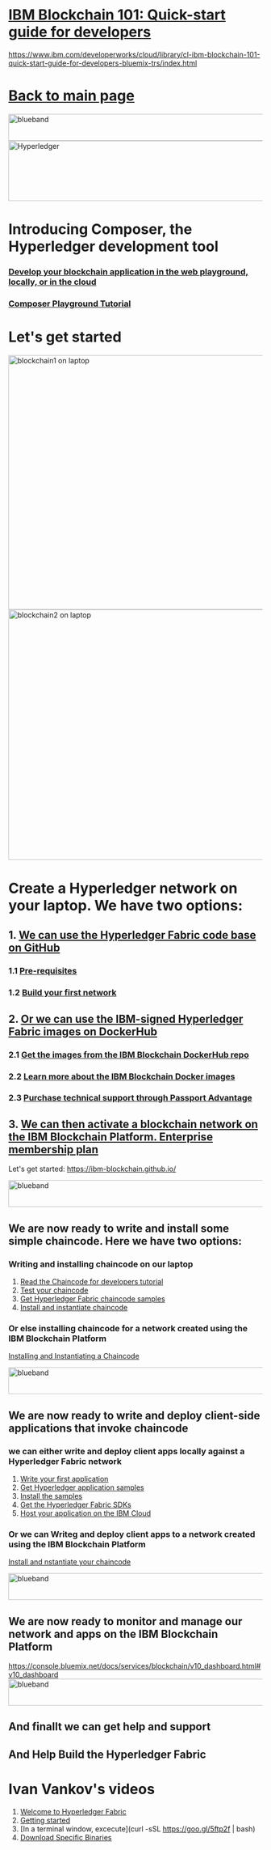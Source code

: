 # [IBM Blockchain 101: Quick-start guide for developers](https://www.ibm.com/developerworks/cloud/library/cl-ibm-blockchain-101-quick-start-guide-for-developers-bluemix-trs/index.html)

https://www.ibm.com/developerworks/cloud/library/cl-ibm-blockchain-101-quick-start-guide-for-developers-bluemix-trs/index.html


# [Back to main page](https://github.com/LennartFr/20171110-Blockchain-at-South-Bay)

<img src="https://farm5.staticflickr.com/4503/37148677233_71edc5a37b_o.png" width="1041" height="53" alt="blueband">

<img src="https://farm5.staticflickr.com/4466/37215863804_30d3593d56_z.jpg" width="550" height="119" alt="Hyperledger">

# Introducing Composer, the Hyperledger development tool
### [Develop your blockchain application in the web playground, locally, or in the cloud](https://developer.ibm.com/blockchain/sandbox/) 
### [Composer Playground Tutorial](https://hyperledger.github.io/composer/tutorials/playground-guide.html)

# Let's get started

<img src="https://farm5.staticflickr.com/4475/24315126518_0885c5d916_o.png" width="875" height="503" alt="blockchain1 on laptop">

<img src="https://farm5.staticflickr.com/4543/38111588906_c01a13c9c6_o.png" width="761" height="495" alt="blockchain2 on laptop">

# Create a Hyperledger network on your laptop. We have two options:
## 1. [We can use the Hyperledger Fabric code base on GitHub](http://hyperledger-fabric.readthedocs.io/en/latest/getting_started.html)
### 1.1 [Pre-requisites](http://hyperledger-fabric.readthedocs.io/en/latest/getting_started.html)
### 1.2 [Build your first network](http://hyperledger-fabric.readthedocs.io/en/latest/build_network.html)

## 2. [Or we can use the IBM-signed Hyperledger Fabric images on DockerHub](https://hub.docker.com/r/ibmblockchain/)
### 2.1 [Get the images from the IBM Blockchain DockerHub repo](https://hub.docker.com/r/ibmblockchain/)
### 2.2 [Learn more about the IBM Blockchain Docker images](https://hub.docker.com/r/ibmblockchain/fabric-tools/)
### 2.3 [Purchase technical support through Passport Advantage](https://www-01.ibm.com/software/passportadvantage/)
##  3. [We can then activate a blockchain network on the IBM Blockchain Platform. Enterprise membership plan](https://console.bluemix.net/catalog/services/blockchain?cm_sp=dw-bluemix-_-cl-ibm-blockchain-101-quick-start-guide-for-developers-bluemix-trs-_-article)

Let's get started: https://ibm-blockchain.github.io/

<img src="https://farm5.staticflickr.com/4503/37148677233_71edc5a37b_o.png" width="1041" height="53" alt="blueband">

##  We are now ready to write and install some simple chaincode. Here we have two options:
### Writing and installing chaincode on our laptop

1. [Read the Chaincode for developers tutorial](http://hyperledger-fabric.readthedocs.io/en/latest/chaincode4ade.html) 
2. [Test your chaincode](http://hyperledger-fabric.readthedocs.io/en/latest/chaincode4ade.html#testing-new-chaincode)
3. [Get Hyperledger Fabric chaincode samples](https://github.com/hyperledger/fabric-samples/tree/master/chaincode)
4. [Install and instantiate chaincode](http://hyperledger-fabric.readthedocs.io/en/latest/chaincode4noah.html)

### Or else installing chaincode for a network created using the IBM Blockchain Platform

[Installing and Instantiating a Chaincode](https://console.bluemix.net/docs/services/blockchain/howto/install_instantiate_chaincode.html#installing-and-instantiating-a-chaincode)

<img src="https://farm5.staticflickr.com/4503/37148677233_71edc5a37b_o.png" width="1041" height="53" alt="blueband">

## We are now ready to write and deploy client-side applications that invoke chaincode
### we can either write and deploy client apps locally against a Hyperledger Fabric network

1. [Write your first application](http://hyperledger-fabric.readthedocs.io/en/latest/write_first_app.html)
2. [Get Hyperledger application samples](https://github.com/hyperledger/fabric-samples)
3. [Install the samples](http://hyperledger-fabric.readthedocs.io/en/latest/samples.html)
4. [Get the Hyperledger Fabric SDKs](http://hyperledger-fabric.readthedocs.io/en/latest/fabric-sdks.html)
5. [Host your application on the IBM Cloud](https://console.bluemix.net/docs/services/blockchain/v10_application.html#hosting-applications?cm_sp=dw-bluemix-_-cl-ibm-blockchain-101-quick-start-guide-for-developers-bluemix-trs-_-article)

### Or we can Writeg and deploy client apps to a network created using the IBM Blockchain Platform
[Install and nstantiate your chaincode](https://console.bluemix.net/docs/services/blockchain/howto/install_instantiate_chaincode.html#installing-and-instantiating-a-chaincode)

<img src="https://farm5.staticflickr.com/4503/37148677233_71edc5a37b_o.png" width="1041" height="53" alt="blueband">

## We are now ready to monitor and manage our network and apps on the IBM Blockchain Platform
https://console.bluemix.net/docs/services/blockchain/v10_dashboard.html#v10_dashboard
<img src="https://farm5.staticflickr.com/4503/37148677233_71edc5a37b_o.png" width="1041" height="53" alt="blueband">

## And finallt we can get help and support

## And Help Build the Hyperledger Fabric



# Ivan Vankov's videos

1. [Welcome to Hyperledger Fabric](https://hyperledger-fabric.readthedocs.io/en/release/)
1. [Getting started](https://hyperledger-fabric.readthedocs.io/en/release/getting_started.html)
1. [In a terminal window, excecute](curl -sSL https://goo.gl/5ftp2f | bash)
1. [Download Specific Binaries](https://hyperledger-fabric.readthedocs.io/en/release/samples.html#binaries)

